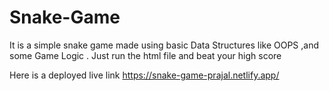 # Snake-Game
It is a simple snake game made using basic Data Structures like OOPS ,and some Game Logic . Just run the html file and beat your high score



Here is a deployed live link 
https://snake-game-prajal.netlify.app/
